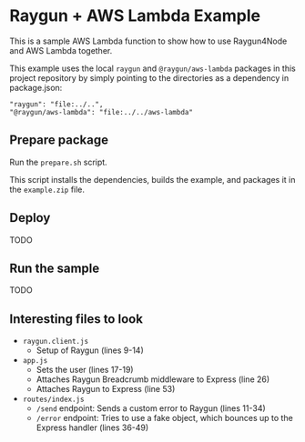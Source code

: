 # Raygun + AWS Lambda Example

This is a sample AWS Lambda function to show how to use Raygun4Node and AWS Lambda together.

This example uses the local `raygun` and `@raygun/aws-lambda` packages in this project repository by simply pointing to the directories as a dependency in package.json:

```
"raygun": "file:../..",
"@raygun/aws-lambda": "file:../../aws-lambda"
```

## Prepare package

Run the `prepare.sh` script.

This script installs the dependencies, builds the example, and packages it in the `example.zip` file.

## Deploy

TODO

## Run the sample

TODO

## Interesting files to look

- `raygun.client.js`
  - Setup of Raygun (lines 9-14)
- `app.js`
  - Sets the user (lines 17-19)
  - Attaches Raygun Breadcrumb middleware to Express (line 26)
  - Attaches Raygun to Express (line 53)
- `routes/index.js`
  - `/send` endpoint: Sends a custom error to Raygun (lines 11-34)
  - `/error` endpoint: Tries to use a fake object, which bounces up to the Express handler (lines 36-49)
